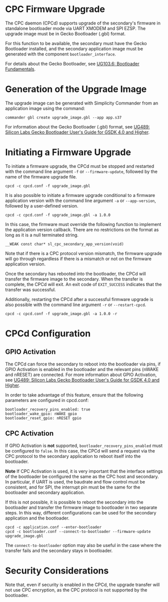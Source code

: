# CPC Firmware Upgrade

The CPC daemon (CPCd) supports upgrade of the secondary's firmware in
standalone bootloader mode via UART XMODEM and SPI EZSP. The upgrade image 
must be in Gecko Bootloader (.gbl) format.

For this function to be available, the secondary must have the Gecko Bootloader
installed, and the secondary application image must be generated with the
component `bootloader_interface`.

For details about the Gecko Bootloader, see
[UG103.6: Bootloader Fundamentals](https://www.silabs.com/documents/public/user-guides/ug103-06-fundamentals-bootloading.pdf).

# Generation of the Upgrade Image

The upgrade image can be generated with Simplicity Commander from an
application image using the command:

    commander gbl create upgrade_image.gbl --app app.s37
  
For information about the Gecko Bootloader (.gbl) format, see
[UG489: Silicon Labs Gecko Bootloader User's Guide for GSDK 4.0 and Higher](https://www.silabs.com/documents/public/user-guides/ug489-gecko-bootloader-user-guide-gsdk-4.pdf).

# Initiating a Firmware Upgrade

To initiate a firmware upgrade, the CPCd must be stopped and restarted with
the command line argument `-f` or `--firmware-update`, followed by the
name of the firmware upgrade file.

    cpcd -c cpcd.conf -f upgrade_image.gbl

It is also possible to initiate a firmware upgrade conditional to a firmware application version with the command line argument `-a` or `--app-version`, followed by a user-defined version.

    cpcd -c cpcd.conf -f upgrade_image.gbl -a 1.0.0

In this case, the firmware must override the following function to implement the application version callback. There are no restrictions on the format as long as it is a null terminated string.

    __WEAK const char* sl_cpc_secondary_app_version(void)

Note that if there is a CPC protocol version mismatch, the firmware upgrade will go through regardless if there is a mismatch or not on the firmware application version.

Once the secondary has rebooted into the bootloader, the CPCd will transfer
the firmware image to the secondary. When the transfer is complete, the CPCd will exit. An exit code of `EXIT_SUCCESS` indicates that the transfer was successful.

Additionally, restarting the CPCd after a successful firmware upgrade is also possible with the command line argument `-r` or `--restart-cpcd`.

    cpcd -c cpcd.conf -f upgrade_image.gbl -a 1.0.0 -r

# CPCd Configuration

## GPIO Activation

The CPCd can force the secondary to reboot into the bootloader via pins,
if GPIO Activation is enabled in the bootloader and the relevant pins (nWAKE and nRESET)
are connected. For more information about GPIO Activation, see
[UG489: Silicon Labs Gecko Bootloader User's Guide for GSDK 4.0 and Higher](https://www.silabs.com/documents/public/user-guides/ug489-gecko-bootloader-user-guide-gsdk-4.pdf).

In order to take advantage of this feature, ensure that the following
parameters are configured in cpcd.conf:

    bootloader_recovery_pins_enabled: true
    bootloader_wake_gpio: nWAKE gpio
    bootloader_reset_gpio: nRESET gpio

## CPC Activation

If GPIO Activation is **not** supported, `bootloader_recovery_pins_enabled`
must be configured to `false`. In this case, the CPCd will send a request via
the CPC protocol to the secondary application to reboot itself into the bootloader.

**Note** If CPC Activation is used, it is very important that the interface settings of
the bootloader be configured the same as the CPC host and secondary. In particular,
if UART is used, the baudrate and flow control must be consistent, and for SPI,
the interrupt pin must be the same for the bootloader and secondary application.

If this is not possible, it is possible to reboot the secondary into the bootloader
and transfer the firmware image to bootloader in two separate steps. In this way,
different configurations can be used for the secondary application and the bootloader.

    cpcd -c application.conf --enter-bootloader
    cpcd -c bootloader.conf --connect-to-bootloader --firmware-update upgrade_image.gbl

The `connect-to-bootloader` option may also be useful in the case where the transfer
fails and the secondary stays in bootloader.

# Security Considerations

Note that, even if security is enabled in the CPCd, the upgrade transfer will
not use CPC encryption, as the CPC protocol is not supported by the bootloader.
